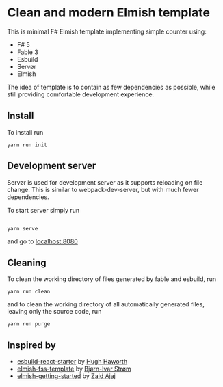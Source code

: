 # Clean and modern Elmish template

This is minimal F# Elmish template implementing simple counter using:

- F# 5
- Fable 3
- Esbuild
- Servør
- Elmish

The idea of template is to contain as few dependencies as possible, while still providing comfortable development experience.

## Install
To install run

```
yarn run init
```

## Development server
Servør is used for development server as it supports reloading on file change. This is similar to webpack-dev-server, but with much fewer dependencies.

To start server simply run

```

yarn serve
```

and go to [localhost:8080](http://localhost:8080)

## Cleaning
To clean the working directory of files generated by fable and esbuild, run

```
yarn run clean
```

and to clean the working directory of all automatically generated files, leaving only the source code, run

```
yarn run purge
```

## Inspired by
- [esbuild-react-starter](https://github.com/Elliotclyde/esbuild-react-starter) by [Hugh Haworth
](https://github.com/Elliotclyde)
- [elmish-fss-template](https://github.com/Bjorn-Strom/elmish-fss-template) by [Bjørn-Ivar Strøm
](https://github.com/Bjorn-Strom)
- [elmish-getting-started](https://github.com/Zaid-Ajaj/elmish-getting-started) by [Zaid Ajaj
](https://github.com/Zaid-Ajaj)
